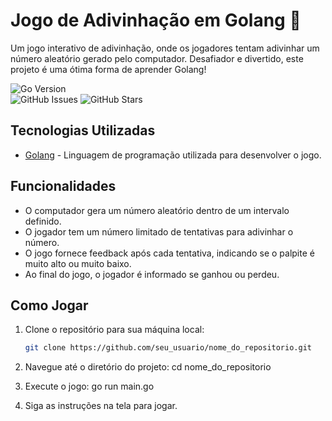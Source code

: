 # Jogo de Adivinhação em Golang 🎲

Um jogo interativo de adivinhação, onde os jogadores tentam adivinhar um número aleatório gerado pelo computador. Desafiador e divertido, este projeto é uma ótima forma de aprender Golang!

![Go Version](https://img.shields.io/badge/go-1.20.0-blue.svg)  
![GitHub Issues](https://img.shields.io/github/issues/seu_usuario/nome_do_repositorio.svg) 
![GitHub Stars](https://img.shields.io/github/stars/seu_usuario/nome_do_repositorio.svg) 

## Tecnologias Utilizadas

- [Golang](https://golang.org/) - Linguagem de programação utilizada para desenvolver o jogo.

## Funcionalidades

- O computador gera um número aleatório dentro de um intervalo definido.
- O jogador tem um número limitado de tentativas para adivinhar o número.
- O jogo fornece feedback após cada tentativa, indicando se o palpite é muito alto ou muito baixo.
- Ao final do jogo, o jogador é informado se ganhou ou perdeu.

## Como Jogar

1. Clone o repositório para sua máquina local:
   ```bash
   git clone https://github.com/seu_usuario/nome_do_repositorio.git
   
2. Navegue até o diretório do projeto:
   cd nome_do_repositorio
   
3. Execute o jogo:
   go run main.go

4. Siga as instruções na tela para jogar.
